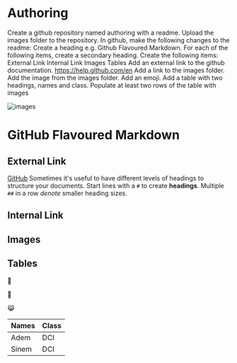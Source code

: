 # Authoring


Create a github repository named authoring with a readme.
Upload the images folder to the repository.
In github, make the following changes to the readme:
Create a heading e.g. Github Flavoured Markdown. For each of the following items, create a secondary heading.
Create the following items:
External Link
Internal Link
Images
Tables
Add an external link to the github documentation. https://help.github.com/en
Add a link to the images folder.
Add the image from the images folder.
Add an emoji.
Add a table with two headings, names and class. Populate at least two rows of the table with images

![images](https://images.unsplash.com/photo-1507842217343-583bb7270b66?ixlib=rb-1.2.1&ixid=MnwxMjA3fDB8MHxwaG90by1wYWdlfHx8fGVufDB8fHx8&auto=format&fit=crop&w=1153&q=80)

# GitHub Flavoured Markdown
## External Link
[GitHub](https://help.github.com/en)
Sometimes it's useful to have different levels of headings to structure your documents. Start lines with a `#` to create **headings**. Multiple `##` in a row *denote* smaller heading sizes.

## Internal Link
## Images
## Tables

:jack_o_lantern:

:japanese_ogre:

:joy_cat:



| Names | Class | 
| ------| ----- |
| Adem  | DCI   |
| Sinem  | DCI  |

